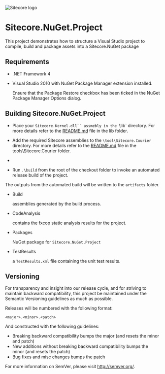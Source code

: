 ![Sitecore logo](http://www.sitecore.net/images/logo.png)

# Sitecore.NuGet.Project

This project demonstrates how to structure a Visual Studio project to compile, build and package assets into a Sitecore.NuGet package


## Requirements

* .NET Framework 4

* Visual Studio 2010 with NuGet Package Manager extension installed. 

    Ensure that the Package Restore checkbox has been ticked in the NuGet Package Manager Options dialog.


## Building Sitecore.NuGet.Project

* Place your `Sitecore.Kernel.dll`` assmebly in the `\lib` directory. For more details refer to the [README.md](/lib/README.md) file in the lib folder.

* Add the required Sitecore assemblies to the `\tool\Sitecore.Courier` directory. For more details refer to the [README.md](/tools/Sitecore.Courier/README.md) file in the tools\Sitecore.Courier folder.
* 
* Run `.\build`  from the root of the checkout folder to invoke an automated release build of the project.

The outputs from the automated build will be written to the `artifacts` folder.

*   Build

    assemblies generated by the build process.

*   CodeAnalysis

    contains the fxcop static analysis results for the project.

*   Packages

    NuGet package for `Sitecore.NuGet.Project`

*   TestResults

    a `TestResults.xml` file containing the unit test results.




## Versioning

For transparency and insight into our release cycle, and for striving to maintain backward compatibility, this project be maintained under the Semantic Versioning guidelines as much as possible.

Releases will be numbered with the following format:

    <major>.<minor>.<patch>

And constructed with the following guidelines:

* Breaking backward compatibility bumps the major (and resets the minor and patch)
* New additions without breaking backward compatibility bumps the minor (and resets the patch)
* Bug fixes and misc changes bumps the patch

For more information on SemVer, please visit http://semver.org/.

    
